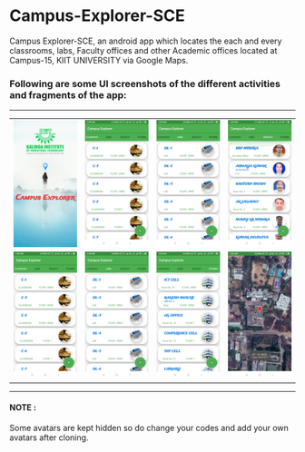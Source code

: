 # Campus-Explorer-SCE
Campus Explorer-SCE, an android app which locates the each and every classrooms, labs, Faculty offices and other Academic offices located at Campus-15, KIIT UNIVERSITY via Google Maps.

<p><h3>Following are some UI screenshots of the different activities and fragments of the app:</h3></p><hr>

<table>
  <tr>
    <td><img src=https://github.com/ron71/Campus-Explorer-SCE/blob/master/ScreenShots/Screenshot_2018-11-12-02-05-13-187_com.infinitybehind.campusexplorer.png></td>
    <td><img src=https://github.com/ron71/Campus-Explorer-SCE/blob/master/ScreenShots/Screenshot_2018-11-12-02-05-34-218_com.infinitybehind.campusexplorer.png></td>
    <td><img src=https://github.com/ron71/Campus-Explorer-SCE/blob/master/ScreenShots/Screenshot_2018-11-12-02-05-50-041_com.infinitybehind.campusexplorer.png></td>
    <td><img src=https://github.com/ron71/Campus-Explorer-SCE/blob/master/ScreenShots/Screenshot_2018-11-12-02-05-52-867_com.infinitybehind.campusexplorer.png></td>
  </tr>
  <tr>
    <td><img src=https://github.com/ron71/Campus-Explorer-SCE/blob/master/ScreenShots/Screenshot_2018-11-12-02-09-06-891_com.infinitybehind.campusexplorer.png></td>
    <td><img src=https://github.com/ron71/Campus-Explorer-SCE/blob/master/ScreenShots/Screenshot_2018-11-12-02-09-10-220_com.infinitybehind.campusexplorer.png></td>
     <td><img src=https://github.com/ron71/Campus-Explorer-SCE/blob/master/ScreenShots/Screenshot_2018-11-12-02-09-22-196_com.infinitybehind.campusexplorer.png></td>
    <td><img src=https://github.com/ron71/Campus-Explorer-SCE/blob/master/ScreenShots/Screenshot_2018-11-12-02-09-59-797_com.infinitybehind.campusexplorer.png></td>
  </tr>
</table>
<hr>
<p><h4>NOTE : </h4>Some avatars are kept hidden so do change your codes and add your own avatars after cloning.</p>

